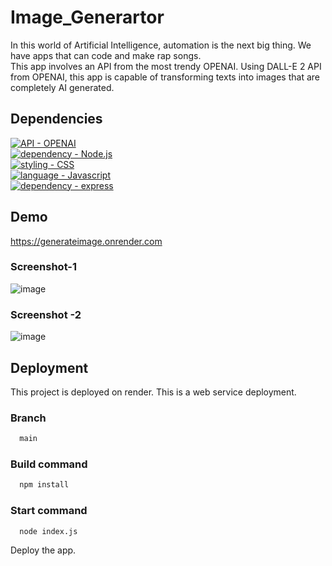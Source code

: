 # Image_Generartor
In this world of Artificial Intelligence, automation
is the next big thing. We have apps that can code and 
make rap songs.<br>
This app involves an API from 
the most trendy OPENAI.
Using DALL-E 2 API from OPENAI, this app is capable of
transforming  texts into images that are completely 
AI generated.


## Dependencies

[![API - OPENAI](https://img.shields.io/static/v1?label=API&message=OPENAI&color=%235174EA)](https://beta.openai.com/overview)<br>
[![dependency - Node.js](https://img.shields.io/static/v1?label=dependency&message=Node.js&color=%23EA5178)](https://nodejs.org/en/)<br>
[![styling - CSS](https://img.shields.io/static/v1?label=styling&message=CSS&color=%23D8F32E)](https://web.dev/learn/css/)<br>
[![language - Javascript](https://img.shields.io/static/v1?label=language&message=Javascript&color=%23F39C2E)](https://www.javascript.com/)<br>
[![dependency - express](https://img.shields.io/static/v1?label=dependency&message=express&color=%232EF34F)](https://expressjs.com/)

## Demo
https://generateimage.onrender.com

### Screenshot-1

![image](https://user-images.githubusercontent.com/86125077/210726786-55d5112f-761c-41b1-8a0e-c2169d3e53b6.png)


### Screenshot -2

![image](https://user-images.githubusercontent.com/86125077/210726876-0f9c7bfc-ae76-4b6e-bd0b-39fed1b04075.png)


## Deployment

This project is deployed on render.
This is a web service deployment.

### Branch
```bash
  main
```

### Build command
```bash
  npm install
```

### Start command
```bash
  node index.js
```

Deploy the app.
